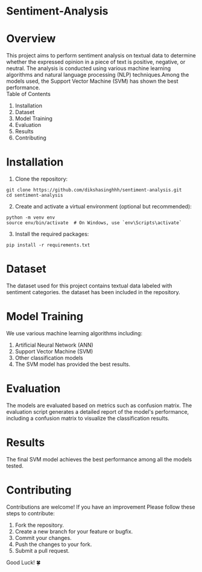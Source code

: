 # Sentiment-Analysis
# Overview <br>
This project aims to perform sentiment analysis on textual data to determine whether the expressed opinion in a piece of text is positive, negative, or neutral. The analysis is conducted using various machine learning algorithms and natural language processing (NLP) techniques.Among the models used, the Support Vector Machine (SVM) has shown the best performance.
<br>
Table of Contents <br>
1) Installation <br>
2) Dataset <br>
3) Model Training  <br>
4) Evaluation<br>
5) Results <br>
6)  Contributing <br>

# Installation <br>
1) Clone the repository:
```
git clone https://github.com/dikshasinghhh/sentiment-analysis.git 
cd sentiment-analysis
```
2) Create and activate a virtual environment (optional but recommended):
```
python -m venv env
source env/bin/activate  # On Windows, use `env\Scripts\activate`
```
3) Install the required packages:
```
pip install -r requirements.txt
```
# Dataset <br>
The dataset used for this project contains textual data labeled with sentiment categories. the dataset has been included in the repository.
<br>
# Model Training <br>
We use various machine learning algorithms including:
<br>
1) Artificial Neural Network (ANN) <br>
2) Support Vector Machine (SVM) <br>
3) Other classification models <br>
4) The SVM model has provided the best results. <br>

# Evaluation <br>
The models are evaluated based on metrics such as confusion matrix. The evaluation script generates a detailed report of the model's performance, including a confusion matrix to visualize the classification results.
<br>
# Results <br>
The final SVM model achieves the best performance among all the models tested. 
<br>
# Contributing
Contributions are welcome! If you have an improvement Please follow these steps to contribute:
<br>
1) Fork the repository. <br>
2) Create a new branch for your feature or bugfix. <br>
3) Commit your changes. <br>
4) Push the changes to your fork. <br>
5) Submit a pull request. <br>

Good Luck! 🍀
